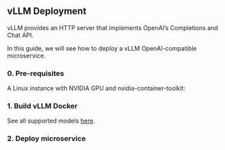 

## vLLM Deployment

vLLM provides an HTTP server that implements OpenAI’s Completions and Chat API.

In this guide, we will see how to deploy a vLLM OpenAI-compatible microservice.

### 0. Pre-requisites

A Linux instance with NVIDIA GPU and nvidia-container-toolkit:


### 1. Build vLLM Docker 

See all supported models [here](https://docs.vllm.ai/en/latest/models/supported_models.html).


### 2. Deploy microservice


